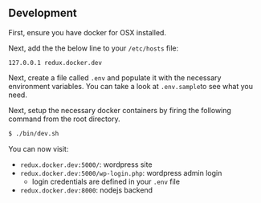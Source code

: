 ## Development
First, ensure you have docker for OSX installed.

Next, add the the below line to your `/etc/hosts` file:
```
127.0.0.1 redux.docker.dev
```

Next, create a file called `.env` and populate it with the necessary environment variables.  You can take a look at `.env.sample`to see what you need.

Next, setup the necessary docker containers by firing the following command from the root directory.
```sh
$ ./bin/dev.sh
```
You can now visit:
* `redux.docker.dev:5000/`: wordpress site
* `redux.docker.dev:5000/wp-login.php`: wordpress admin login
  * login credentials are defined in your `.env` file
* `redux.docker.dev:8000`: nodejs backend
